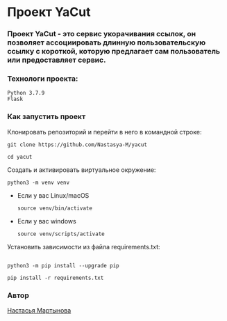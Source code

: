 # Проект YaCut

### Проект YaCut - это сервис укорачивания ссылок, он позволяет ассоциировать длинную пользовательскую ссылку с короткой, которую предлагает сам пользователь или предоставляет сервис. 

### Технологи проекта:
```
Python 3.7.9
Flask
```

### Как запустить проект
Клонировать репозиторий и перейти в него в командной строке:

```
git clone https://github.com/Nastasya-M/yacut
```

```
cd yacut
```

Cоздать и активировать виртуальное окружение:

```
python3 -m venv venv
```

* Если у вас Linux/macOS

    ```
    source venv/bin/activate
    ```

* Если у вас windows

    ```
    source venv/scripts/activate
    ```

Установить зависимости из файла requirements.txt:

```

python3 -m pip install --upgrade pip
```

```
pip install -r requirements.txt
```
### Автор
[Настасья Мартынова](https://github.com/Nastasya-M)
